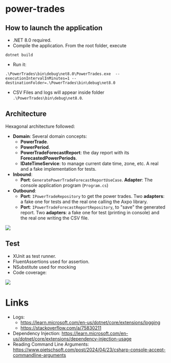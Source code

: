 # power-trades

## How to launch the application

- .NET 8.0 required. 
- Compile the application. From the root folder, execute

```
dotnet build
```

- Run it:

```
.\PowerTrades\bin\debug\net8.0\PowerTrades.exe  --executionIntervalInMinutes=1 --destinationFolder=.\PowerTrades\bin\debug\net8.0
````

- CSV Files and logs will appear inside folder `.\PowerTrades\bin\debug\net8.0`.

## Architecture

Hexagonal architecture followed:

- **Domain**: Several domain concepts:
	- **PowerTrade**.
	- **PowerPeriod**. 
	- **PowerTradeForecastReport**: the day report with its **ForecastedPowerPeriods**.
	- **IDateTimeService**: to manage current date time, zone, etc. A real and a fake implementation for tests. 
- **Inbound**:
	- **Port**: `GeneratePowerTradeForecastReportUseCase`. **Adapter**: The console application program (`Program.cs`)
- **Outbound**: 
	-  **Port**: `IPowerTradeRepository` to get the power trades. Two **adapters**: a fake one for tests and the real one calling the Axpo library.
	-  **Port**: `IPowerTradeForecastReportRepository`, to "save" the generated report. Two  **adapters**: a fake one for test (printing in console) and the real one writing the CSV file.
		

![](./img/architecture.svg)

## Test

- XUnit as test runner.
- FluentAssertions used for assertion. 
- NSubstitute used for mocking
- Code coverage: 

![](./img/Test_Coverage.png)

# Links

- Logs:
	- https://learn.microsoft.com/en-us/dotnet/core/extensions/logging
	- https://stackoverflow.com/a/75830211
- Dependency Injection: https://learn.microsoft.com/en-us/dotnet/core/extensions/dependency-injection-usage
- Reading Command Line Arguments: https://www.pietschsoft.com/post/2024/04/23/csharp-console-accept-commandline-arguments